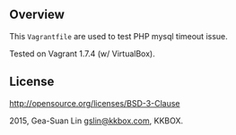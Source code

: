Overview
--------

This <code>Vagrantfile</code> are used to test PHP mysql timeout issue.

Tested on Vagrant 1.7.4 (w/ VirtualBox).

License
-------

http://opensource.org/licenses/BSD-3-Clause

2015, Gea-Suan Lin <gslin@kkbox.com>, KKBOX.
